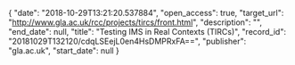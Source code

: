 {
  "date": "2018-10-29T13:21:20.537884", 
  "open_access": true, 
  "target_url": "http://www.gla.ac.uk/rcc/projects/tircs/front.html", 
  "description": "", 
  "end_date": null, 
  "title": "Testing IMS in Real Contexts (TIRCs)", 
  "record_id": "20181029T132120/cdqLSEejL0en4HsDMPRxFA==", 
  "publisher": "gla.ac.uk", 
  "start_date": null
}

